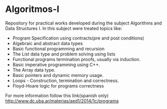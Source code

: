 Algoritmos-I
============

Repository for practical works developed during the subject Algorithms and Data Structures I. In this subject were treated topics like:

* Program Specification using contracts(pre and post conditions)
* Algebraic and abstract data types
* Basic functional programming and recursion
* The List data type and problem solving using lists
* Functional programs termination proofs, usually via induction.
* Basic imperative programming using C++. 
* The Array data type.
* Basic pointers and dynamic memory usage.
* Loops - Construction, termination and correctness.
* Floyd-Hoare logic for programs correctness

For more information follow this link(spanish only) http://www.dc.uba.ar/materias/aed1/2014/1c/programa
